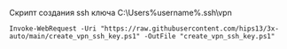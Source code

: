 Скрипт создания ssh ключа C:\Users\%username%\.ssh\vpn

`Invoke-WebRequest -Uri "https://raw.githubusercontent.com/hips13/3x-auto/main/create_vpn_ssh_key.ps1" -OutFile "create_vpn_ssh_key.ps1"`

